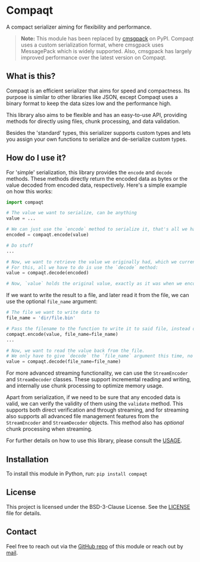 # Compaqt

A compact serializer aiming for flexibility and performance.

> **Note:**
> This module has been replaced by [cmsgpack](https://pypi.org/project/cmsgpack/) on PyPI. Compaqt uses a custom serialization format, where cmsgpack uses MessagePack which is widely supported. Also, cmsgpack has largely improved performance over the latest version on Compaqt.


## What is this?

Compaqt is an efficient serializer that aims for speed and compactness. Its purpose is similar to other libraries like JSON, except Compaqt uses a binary format to keep the data sizes low and the performance high.

This library also aims to be flexible and has an easy-to-use API, providing methods for directly using files, chunk processing, and data validation.

Besides the 'standard' types, this serializer supports custom types and lets you assign your own functions to serialize and de-serialize custom types.


## How do I use it?

For 'simple' serialization, this library provides the `encode` and `decode` methods. These methods directly return the encoded data as bytes or the value decoded from encoded data, respectively.
Here's a simple example on how this works:

```python
import compaqt

# The value we want to serialize, can be anything
value = ...

# We can just use the `encode` method to serialize it, that's all we have to do!
encoded = compaqt.encode(value)

# Do stuff
...

# Now, we want to retrieve the value we originally had, which we currently hold in the `encoded` variable
# For this, all we have to do is use the `decode` method:
value = compaqt.decode(encoded)

# Now, `value` holds the original value, exactly as it was when we encoded it earlier
```

If we want to write the result to a file, and later read it from the file, we can use the optional `file_name` argument:

```python
# The file we want to write data to
file_name = 'dir/file.bin'

# Pass the filename to the function to write it to said file, instead of having the function return the bytes back directly
compaqt.encode(value, file_name=file_name)
...

# Now, we want to read the value back from the file.
# We only have to give `decode` the `file_name` argument this time, no need to pass anything else!
value = compaqt.decode(file_name=file_name)
```

For more advanced streaming functionality, we can use the `StreamEncoder` and `StreamDecoder` classes. These support incremental reading and writing, and internally use chunk processing to optimize memory usage.

Apart from serialization, if we need to be sure that any encoded data is valid, we can verify the validity of them using the `validate` method. This supports both direct verification and through streaming, and for streaming also supports all advanced file management features from the `StreamEncoder` and `StreamDecoder` objects. This method also has *optional* chunk processing when streaming.


For further details on how to use this library, please consult the [USAGE](https://github.com/svenboertjens/compaqt/blob/main/USAGE.md).


## Installation

To install this module in Python, run:
`pip install compaqt`


## License

This project is licensed under the BSD-3-Clause License. See the [LICENSE](https://github.com/svenboertjens/compaqt/blob/main/LICENSE.md) file for details.


## Contact

Feel free to reach out via the [GitHub repo](https://github.com/svenboertjens/compaqt.git) of this module or reach out by [mail](mailto:boertjens.sven@gmail.com).

